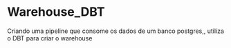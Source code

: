 # Warehouse_DBT
Criando uma pipeline que consome os dados de um banco postgres,, utiliza o DBT para criar o warehouse
